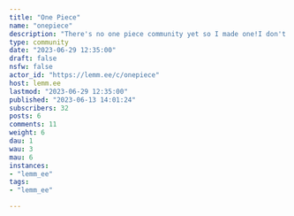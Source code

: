 ```yaml
---
title: "One Piece" 
name: "onepiece"
description: "There's no one piece community yet so I made one!I don't plan on moderating this however, so of someone would like to take over send a message to FaisThank you!"
type: community
date: "2023-06-29 12:35:00"
draft: false
nsfw: false
actor_id: "https://lemm.ee/c/onepiece"
host: lemm.ee
lastmod: "2023-06-29 12:35:00"
published: "2023-06-13 14:01:24"
subscribers: 32
posts: 6
comments: 11
weight: 6
dau: 1
wau: 3
mau: 6
instances:
- "lemm_ee"
tags: 
- "lemm_ee"

---
```

